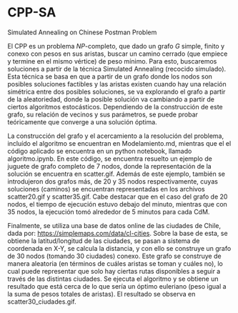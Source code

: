 # CPP-SA
Simulated Annealing on Chinese Postman Problem

El CPP es un problema $NP$-completo, que dado un grafo $G$ simple, finito y conexo con pesos en sus aristas, buscar un camino cerrado (que empiece y termine en el mismo vértice) de peso mínimo. Para esto, buscaremos soluciones a partir de la técnica Simulated Annealing (recocido simulado).
Esta técnica se basa en que a partir de un grafo donde los nodos son posibles soluciones factibles y las aristas existen cuando hay una relación simétrica entre dos posibles soluciones, se va explorando el grafo a partir de la aleatoriedad, donde la posible solución va cambiando a 
partir de ciertos algoritmos estocásticos. Dependiendo de la construcción de este grafo, su relación de vecinos y sus parámetros, se puede probar teóricamente que converge a una solución óptima.

La construcción del grafo y el acercamiento a la resolución del problema, incluído el algoritmo se encuentran en Modelamiento.md, mientras que el el código aplicado se encuentra en un python notebook, llamado algoritmo.ipynb. En este código, se encuentra resuelto un ejemplo de juguete de grafo completo de 7 nodos, donde la representación de la solución se encuentra en scatter.gif.
Además de este ejemplo, también se introdujeron dos grafos más, de 20 y 35 nodos respectivamente, cuyas soluciones (caminos) se encuentran representadas en los archivos scatter20.gif y scatter35.gif. Cabe destacar que en el caso del grafo de 20 nodos, el tiempo de ejecución estuvo debajo del minuto, mientras que con 35 nodos, la ejecución tomó alrededor de 5 minutos para cada CdM.

Finalmente, se utiliza una base de datos online de las ciudades de Chile, dada por: https://simplemaps.com/data/cl-cities. Sobre la base de esta, se obtiene la latitud/longitud de las ciudades, se pasan a sistema de coordenada en X-Y, se calcula la distancia, y con ello se construye un grafo de 30 nodos (tomando 30 ciudades) conexo. Este grafo se construye de manera aleatoria (en términos de cuáles aristas se toman y cuáles no), lo cual puede representar que solo hay ciertas rutas disponibles a seguir a través de las distintas ciudades. Se ejecuta el algoritmo y se obtiene un resultado que está cerca de lo que sería un óptimo euleriano (peso igual a la suma de pesos totales de aristas). El resultado se observa en scatter30_ciudades.gif.
